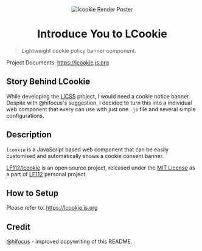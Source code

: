 <p style="text-align:center"><img src="https://i.imgur.com/nYNSkxM.png" alt="lcookie Render Poster"></p>

<h1 style="text-align:center">Introduce You to LCookie</h1>

> Lightweight cookie policy banner component.

Project Documents: https://lcookie.js.org

## Story Behind LCookie
While developing the [LiCSS](https://github.com/lf112/licss) project, I would need a cookie notice banner. Despite with @hifocus's suggestion, I decided to turn this into a individual web component that every can use with just one `.js` file and several simple configurations.

## Description
 `lcookie` is a JavaScript based web component that can be easily customised and automatically shows a cookie consent banner.

 [LF112/lcookie](https://github.com/lf112/lcookie) is an open source project, released under the [MIT License](https://github.com/LF112/lcookie/blob/master/LICENSE) as a part of [LF112](https://www.lf112.net) personal project.
 
## How to Setup
Please refer to: https://lcookie.js.org

## Credit
[@hifocus](https://github.com/hifocus) - improved copywriting of this README.
